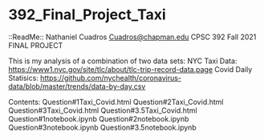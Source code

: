 # 392_Final_Project_Taxi

::ReadMe::
Nathaniel Cuadros
Cuadros@chapman.edu
CPSC 392 Fall 2021
FINAL PROJECT

This is my analysis of a combination of two data sets:
NYC Taxi Data: https://www1.nyc.gov/site/tlc/about/tlc-trip-record-data.page
Covid Daily Statisics: https://github.com/nychealth/coronavirus-data/blob/master/trends/data-by-day.csv

Contents:
  Question#1Taxi_Covid.html
  Question#2Taxi_Covid.html
  Question#3Taxi_Covid.html
  Question#3.5Taxi_Covid.html
  Question#1notebook.ipynb
  Question#2notebook.ipynb
  Question#3notebook.ipynb
  Question#3.5notebook.ipynb
